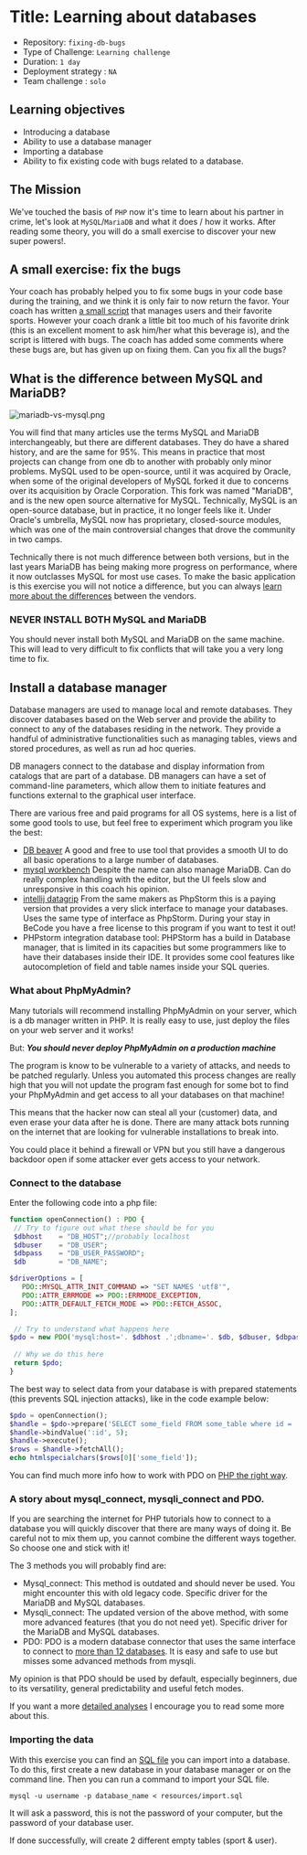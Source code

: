 # Title: Learning about databases

- Repository: `fixing-db-bugs`
- Type of Challenge: `Learning challenge`
- Duration: `1 day`
- Deployment strategy : `NA`
- Team challenge : `solo`

## Learning objectives
- Introducing a database
- Ability to use a database manager
- Importing a database
- Ability to fix existing code with bugs related to a database.

## The Mission
We've touched the basis of `PHP` now it's time to learn about his partner in crime, let's look at `MySQL`/`MariaDB` and what it does / how it works.
After reading some theory, you will do a small exercise to discover your new super powers!.

## A small exercise: fix the bugs
Your coach has probably helped you to fix some bugs in your code base during the training, and we think it is only fair to now return the favor.
Your coach has written [a small script](resources/index.php) that manages users and their favorite sports.
However your coach drank a little bit too much of his favorite drink (this is an excellent moment to ask him/her what this beverage is), and the script is littered with bugs.
The coach has added some comments where these bugs are, but has given up on fixing them.
Can you fix all the bugs?

## What is the difference between MySQL and MariaDB?
![mariadb-vs-mysql.png](images/mariadb-vs-mysql.png)

You will find that many articles use the terms MySQL and MariaDB interchangeably, but there are different databases. They do have a shared history, and are the same for 95%. 
This means in practice that most projects can change from one db to another with probably only minor problems. 
MySQL used to be open-source, until it was acquired by Oracle, when some of the original developers of MySQL forked it due to concerns over its acquisition by Oracle Corporation.
This fork was named "MariaDB", and is the new open source alternative for MySQL.
Technically, MySQL is an open-source database, but in practice, it no longer feels like it. Under Oracle's umbrella, MySQL now has proprietary, closed-source modules, which was one of the main controversial changes that drove the community in two camps.

Technically there is not much difference between both versions, but in the last years MariaDB has being making more progress on performance, where it now outclasses MySQL for most use cases.
To make the basic application is this exercise you will not notice a difference, but you can always [learn more about the differences](https://www.eversql.com/mariadb-vs-mysql/) between the vendors.

### NEVER INSTALL BOTH MySQL and MariaDB
You should never install both MySQL and MariaDB on the same machine. 
This will lead to very difficult to fix conflicts that will take you a very long time to fix.

## Install a database manager
Database managers are used to manage local and remote databases. They discover databases based on the Web server and provide the ability to connect to any of the databases residing in the network. They provide a handful of administrative functionalities such as managing tables, views and stored procedures, as well as run ad hoc queries.

DB managers connect to the database and display information from catalogs that are part of a database. DB managers can have a set of command-line parameters, which allow them to initiate features and functions external to the graphical user interface.

There are various free and paid programs for all OS systems, here is a list of some good tools to use, but feel free to experiment which program you like the best:

- [DB beaver](https://computingforgeeks.com/install-and-configure-dbeaver-on-ubuntu-debian/) A good and free to use tool that provides a smooth UI to do all basic operations to a large number of databases.
- [mysql workbench](https://www.linode.com/docs/databases/mysql/install-and-configure-mysql-workbench-on-ubuntu/
) Despite the name can also manage MariaDB. Can do really complex handling with the editor, but the UI feels slow and unresponsive in this coach his opinion.
- [intellij datagrip](https://www.jetbrains.com/datagrip/) From the same makers as PhpStorm this is a paying version that provides a very slick interface to manage your databases. Uses the same type of interface as PhpStorm. During your stay in BeCode you have a free license to this program if you want to test it out!
- PHPstorm integration database tool: PHPStorm has a build in Database manager, that is limited in its capacities but some programmers like to have their databases inside their IDE. It provides some cool features like autocompletion of field and table names inside your SQL queries. 

### What about PhpMyAdmin?
Many tutorials will recommend installing PhpMyAdmin on your server, which is a db manager written in PHP. It is really easy to use, just deploy the files on your web server and it works!

But: ***You should never deploy PhpMyAdmin on a production machine***

The program is know to be vulnerable to a variety of attacks, and needs to be patched regularly. Unless you automated this process changes are really high that you will not update the program fast enough for some bot to find your PhpMyAdmin and get access to all your databases on that machine!

This means that the hacker now can steal all your (customer) data, and even erase your data after he is done. There are many attack bots running on the internet that are looking for vulnerable installations to break into. 

You could place it behind a firewall or VPN but you still have a dangerous backdoor open if some attacker ever gets access to your network.

### Connect to the database
Enter the following code into a php file:

`````php
function openConnection() : PDO {
 // Try to figure out what these should be for you
 $dbhost    = "DB_HOST";//probably localhost
 $dbuser    = "DB_USER";
 $dbpass    = "DB_USER_PASSWORD";
 $db        = "DB_NAME";

$driverOptions = [
   PDO::MYSQL_ATTR_INIT_COMMAND => "SET NAMES 'utf8'",
   PDO::ATTR_ERRMODE => PDO::ERRMODE_EXCEPTION,
   PDO::ATTR_DEFAULT_FETCH_MODE => PDO::FETCH_ASSOC,
];

 // Try to understand what happens here 
$pdo = new PDO('mysql:host='. $dbhost .';dbname='. $db, $dbuser, $dbpass, $driverOptions);
 
 // Why we do this here
 return $pdo;
}
`````

The best way to select data from your database is with prepared statements (this prevents SQL injection attacks), like in the code example below:

`````php
$pdo = openConnection();
$handle = $pdo->prepare('SELECT some_field FROM some_table where id = :id');
$handle->bindValue(':id', 5);
$handle->execute();
$rows = $handle->fetchAll();
echo htmlspecialchars($rows[0]['some_field']);
`````

You can find much more info how to work with PDO on [PHP the right way](https://phptherightway.com/#pdo_extension).

### A story about mysql_connect, mysqli_connect and PDO.
If you are searching the internet for PHP tutorials how to connect to a database you will quickly discover that there are many ways of doing it. Be careful not to mix them up, you cannot combine the different ways together. So choose one and stick with it!

The 3 methods you will probably find are:
- Mysql_connect: This method is outdated and should never be used. You might encounter this with old legacy code. Specific driver for the MariaDB and MySQL databases.
- Mysqli_connect: The updated version of the above method, with some more advanced features (that you do not need yet). Specific driver for the MariaDB and MySQL databases.
- PDO: PDO is a modern database connector that uses the same interface to connect to [more than 12 databases](https://www.php.net/manual/en/pdo.drivers.php#pdo.drivers). It is easy and safe to use but misses some advanced methods from mysqli.

My opinion is that PDO should be used by default, especially beginners, due to its versatility, general predictability and useful fetch modes.

If you want a more [detailed analyses](https://websitebeaver.com/php-pdo-vs-mysqli) I encourage you to read some more about this.

### Importing the data
With this exercise you can find an [SQL file](resources/import.sql) you can import into a database.
To do this, first create a new database in your database manager or on the command line.
Then you can run a command to import your SQL file.

```mysql -u username -p database_name < resources/import.sql```

It will ask a password, this is not the password of your computer, but the password of your database user.

If done successfully, will create 2 different empty tables (sport & user).
